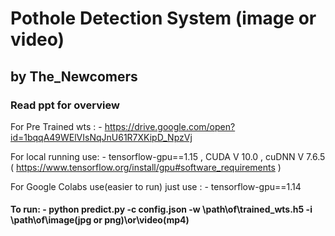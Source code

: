 # Pothole Detection System (image or video)
##               by The_Newcomers
### Read ppt for overview

For Pre Trained wts : - https://drive.google.com/open?id=1bqqA49WElVIsNqJnU61R7XKipD_NpzVj

For local running use: - tensorflow-gpu==1.15 , CUDA V 10.0 , cuDNN V 7.6.5  ( https://www.tensorflow.org/install/gpu#software_requirements )

For Google Colabs use(easier to run) just use : - tensorflow-gpu==1.14

#### To run: - python predict.py -c config.json -w \\path\\of\\trained_wts.h5 -i \\path\\of\\image(jpg or png)\\or\\video(mp4)
